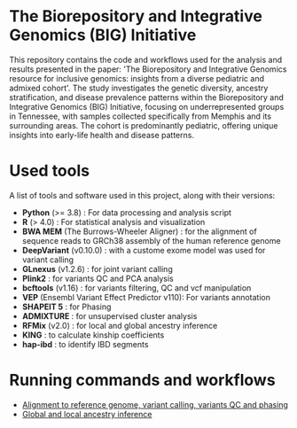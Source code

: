 # The Biorepository and Integrative Genomics (BIG) Initiative

This repository contains the code and workflows used for the analysis and results presented in the paper: 'The Biorepository and Integrative Genomics resource for inclusive genomics: insights from a  diverse pediatric and admixed cohort'. The study investigates the genetic diversity, ancestry stratification, and disease prevalence patterns within the Biorepository and Integrative Genomics (BIG) Initiative, focusing on underrepresented groups in Tennessee, with samples collected specifically from Memphis and its surrounding areas.
The cohort is predominantly pediatric, offering unique insights into early-life health and disease patterns.


# Used tools

A list of tools and software used in this project, along with their versions:

* **Python** (>= 3.8) : For data processing and analysis script
* **R** (> 4.0) : For statistical analysis and visualization
* **BWA MEM** (The Burrows-Wheeler Aligner) : for the alignment of sequence reads to GRCh38 assembly of the human reference genome
* **DeepVariant** (v0.10.0) : with a custome exome model was used for variant calling
* **GLnexus** (v1.2.6) : for joint variant calling
* **Plink2** : for variants QC and PCA analysis
* **bcftools** (v1.16) : for variants filtering, QC and vcf manipulation
* **VEP** (Ensembl Variant Effect Predictor v110): For variants annotation
* **SHAPEIT 5** : for Phasing
* **ADMIXTURE** : for unsupervised cluster analysis
* **RFMix** (v2.0) : for local and global ancestry inference
* **KING** : to calculate kinship coefficients
* **hap-ibd** : to identify IBD segments

# Running commands and workflows

* [Alignment to reference genome, variant calling, variants QC and phasing](https://github.com/SilviaBuonaiuto/BIG/blob/main/Variants.md)
* [Global and local ancestry inference](https://github.com/SilviaBuonaiuto/BIG/blob/main/Variants.md)